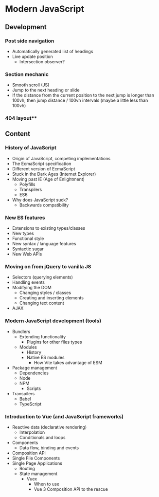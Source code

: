 # Modern JavaScript

## Development

### Post side navigation
- Automatically generated list of headings
- Live update position
  - Intersection observer?

### Section mechanic
- Smooth scroll (JS)
- Jump to the next heading or slide
- If the distance from the current position to the next jump is longer than 100vh, then jump distance / 100vh intervals (maybe a little less than 100vh)

### 404 layout**

## Content

### History of JavaScript
  - Origin of JavaScript, competing implementations
  - The EcmaScript specification
  - Different version of EcmaScript
  - Stuck in the Dark Ages (Internet Explorer)
  - Moving past IE (Age of Enlightment)
    - Polyfills
    - Transpilers
    - ES6
  - Why does JavaScript suck?
    - Backwards compatibility

### New ES features
  - Extensions to existing types/classes
  - New types
  - Functional style
  - New syntax / language features
  - Syntactic sugar
  - New Web APIs

### Moving on from jQuery to vanilla JS
  - Selectors (querying elements)
  - Handling events
  - Modifying the DOM
    - Changing styles / classes
    - Creating and inserting elements
    - Changing text content
  - AJAX

### Modern JavaScript development (tools)
  - Bundlers
    - Extending functionality
      - Plugins for other files types
    - Modules
      - History
      - Native ES modules
        - How Vite takes advantage of ESM
  - Package management
    - Dependencies
    - Node
    - NPM
      - Scripts
  - Transpilers
    - Babel
    - TypeScript

### Introduction to Vue (and JavaScript frameworks)
  - Reactive data (declarative rendering)
    - Interpolation
    - Conditionals and loops
  - Components
    - Data flow, binding and events
  - Composition API
  - Single File Components
  - Single Page Applications
    - Routing
    - State management
      - Vuex
        - When to use
        - Vue 3 Composition API to the rescue